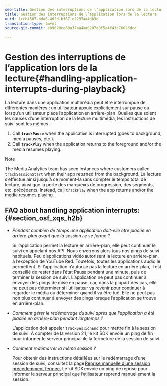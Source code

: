 ```yaml
---
seo-title: Gestion des interruptions de l’application lors de la lecture
title: Gestion des interruptions de l’application lors de la lecture
uuid: 1ccb4507-bda6-462d-bf67-e22978a4db3d
translation-type: tm+mt
source-git-commit: e89620ce60a37aa4ba0207e8f5a4f43c76026dcd

---
```



# Gestion des interruptions de l’application lors de la lecture{#handling-application-interrupts-during-playback}

La lecture dans une application multimédia peut être interrompue de différentes manières : un utilisateur appuie explicitement sur pause ou lorsqu’un utilisateur place l’application en arrière-plan. Quelles que soient les causes d’une interruption de la lecture multimédia, les instructions de suivi sont les mêmes :

1. Call **`trackPause`** when the application is interrupted (goes to background, media pauses, etc.).
1. Call **`trackPlay`** when the application returns to the foreground and/or the media resumes playing.

>[!NOTE]
>
>The Media Analytics team has seen instances where customers called `trackSessionStart` when their app returned from the background. La lecture s’effectue ainsi jusqu’à ce moment-là sans compter le temps total de lecture, ainsi que la perte des marqueurs de progression, des segments, etc. précédents. Instead, call `trackPlay` when the app returns and/or the media resumes playing.

## FAQ about handling application interrupts: {#section_osf_xqs_h2b}

* _Pendant combien de temps une application doit-elle être placée en arrière-plan avant que la session ne se ferme ?_

   Si l’application permet la lecture en arrière-plan, elle peut continuer le suivi en appelant nos API. Nous enverrons alors tous nos pings de suivi habituels. Peu d’applications vidéo autorisent la lecture en arrière-plan, à l’exception de YouTube Red. Toutefois, toutes les applications audio le permettent. Si l’application n’autorise pas la lecture en arrière-plan, il est conseillé de rester dans l’état Pause pendant une minute, puis de terminer la session de suivi. L’application ne peut pas continuer à envoyer des pings de mise en pause, car, dans la plupart des cas, elle ne peut pas déterminer si l’utilisateur va revenir pour continuer à regarder le média ou déterminer quand il va être tué. Elle ne peut pas non plus continuer à envoyer des pings lorsque l’application se trouve en arrière-plan.

* _Comment gérer le redémarrage du suivi après que l’application a été placée en arrière-plan pendant longtemps ?_

   L’application doit appeler `trackSessionEnd` pour mettre fin à la session de suivi. À compter de la version 2.1, le kit SDK envoie un ping de fin pour informer le serveur principal de la fermeture de la session de suivi.

* _Comment redémarrer la même session ?_

   Pour obtenir des instructions détaillées sur le redémarrage d’une session de suivi, consultez la page [Reprise manuelle d’une session précédemment fermée.](/help/sdk-implement/cookbook/resuming-inactive.md) Le kit SDK envoie un ping de reprise pour informer le serveur principal que l’utilisateur reprend manuellement la session.

